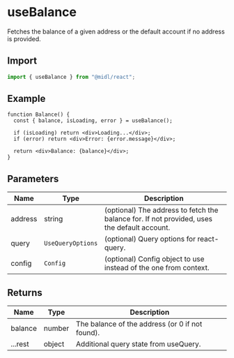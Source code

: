 # useBalance

Fetches the balance of a given address or the default account if no address is provided.

## Import

```ts
import { useBalance } from "@midl/react";
```

## Example

```tsx
function Balance() {
  const { balance, isLoading, error } = useBalance();

  if (isLoading) return <div>Loading...</div>;
  if (error) return <div>Error: {error.message}</div>;

  return <div>Balance: {balance}</div>;
}
```

## Parameters

| Name    | Type              | Description                                                                                 |
| ------- | ----------------- | ------------------------------------------------------------------------------------------- |
| address | string            | (optional) The address to fetch the balance for. If not provided, uses the default account. |
| query   | `UseQueryOptions` | (optional) Query options for react-query.                                                   |
| config  | `Config`          | (optional) Config object to use instead of the one from context.                            |

## Returns

| Name    | Type   | Description                                     |
| ------- | ------ | ----------------------------------------------- |
| balance | number | The balance of the address (or 0 if not found). |
| ...rest | object | Additional query state from useQuery.           |

